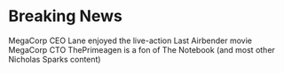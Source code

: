 # Breaking News

MegaCorp CEO Lane enjoyed the live-action Last Airbender movie
MegaCorp CTO ThePrimeagen is a fon of The Notebook (and most other Nicholas Sparks content)

